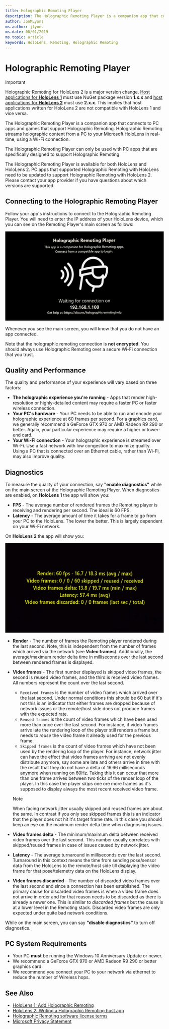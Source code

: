 ```yaml
---
title: Holographic Remoting Player
description: The Holographic Remoting Player is a companion app that connects to PC apps and games that support Holographic Remoting. Holographic Remoting streams holographic content from a PC to your Microsoft HoloLens in real-time, using a Wi-Fi connection.
author: JonMLyons
ms.author: jlyons
ms.date: 08/01/2019
ms.topic: article
keywords: HoloLens, Remoting, Holographic Remoting
---
```




# Holographic Remoting Player

>[!IMPORTANT]
>Holographic Remoting for HoloLens 2 is a major version change. [Host applications for **HoloLens 1**](add-holographic-remoting.md) must use NuGet package version **1.x.x** and [host applications for **HoloLens 2**](holographic-remoting-create-host.md) must use **2.x.x**. This implies that host applications written for HoloLens 2 are not compatible with HoloLens 1 and vice versa.

The Holographic Remoting Player is a companion app that connects to PC apps and games that support Holographic Remoting. Holographic Remoting streams holographic content from a PC to your Microsoft HoloLens in real-time, using a Wi-Fi connection.

The Holographic Remoting Player can only be used with PC apps that are specifically designed to support Holographic Remoting.

The Holographic Remoting Player is available for both HoloLens and HoloLens 2.  PC apps that supported Holographic Remoting with HoloLens need to be updated to support Holographic Remoting with HoloLens 2. Please contact your app provider if you have questions about which versions are supported.

## Connecting to the Holographic Remoting Player

Follow your app's instructions to connect to the Holographic Remoting Player. You will need to enter the IP address of your HoloLens device, which you can see on the Remoting Player's main screen as follows:

![Holographic Remoting Player](images/holographicremotingplayer.png)

Whenever you see the main screen, you will know that you do not have an app connected.

Note that the holographic remoting connection is **not encrypted**. You should always use Holographic Remoting over a secure Wi-Fi connection that you trust.

## Quality and Performance

The quality and performance of your experience will vary based on three factors:
* **The holographic experience you're running** - Apps that render high-resolution or highly-detailed content may require a faster PC or faster wireless connection.
* **Your PC's hardware** - Your PC needs to be able to run and encode your holographic experience at 60 frames per second. For a graphics card, we generally recommend a GeForce GTX 970 or AMD Radeon R9 290 or better. Again, your particular experience may require a higher or lower-end card.
* **Your Wi-Fi connection** - Your holographic experience is streamed over Wi-Fi. Use a fast network with low congestion to maximize quality. Using a PC that is connected over an Ethernet cable, rather than Wi-Fi, may also improve quality.

## Diagnostics

To measure the quality of your connection, say **"enable diagnostics"** while on the main screen of the Holographic Remoting Player. When diagnostics are enabled, on **HoloLens 1** the app will show you:

* **FPS** - The average number of rendered frames the Remoting player is receiving and rendering per second. The ideal is 60 FPS.
* **Latency** - The average amount of time it takes for a frame to go from your PC to the HoloLens. The lower the better. This is largely dependent on your Wi-Fi network.

On **HoloLens 2** the app will show you:

![Holographic Remoting Player Diagnostics](images/holographicremotingplayer-diag.png)

* **Render** - The number of frames the Remoting player rendered during the last second. Note, this is independent from the number of frames which arrived via the network (see **Video frames**). Additionally, the average/maximum render delta time in milliseconds over the last second between rendered frames is displayed.

* **Video frames** - The first number displayed is skipped video frames, the second is reused video frames, and the third is received video frames. All numbers represent the count over the last second.
    * ```Received frames``` is the number of video frames which arrived over the last second. Under normal conditions this should be 60 but if it's not this is an indicator that either frames are dropped because of network issues or the remote/host side does not produce frames with the expected rate.
    * ```Reused frames``` is the count of video frames which have been used more than once over the last second. For instance, if video frames arrive late the rendering loop of the player still renders a frame but needs to *reuse* the video frame it already used for the previous frame.
    * ```Skipped frames``` is the count of video frames which have not been used by the rendering loop of the player. For instance, network jitter can have the effect that video frames arriving are not evenly distribute anymore, say some are late and others arrive in time with the result that they do not have a delta of 16.66 milliseconds anymore when running on 60Hz. Taking this it can occur that more than one frame arrives between two ticks of the render loop of the player. In this case the player *skips* one ore more frames as it's supposed to display always the most recent received video frame.

    >[!NOTE]
    >When facing network jitter usually skipped and reused frames are about the same. In contrast if you only see skipped frames this is an indicator that the player does not hit it's target frame rate. In this case you should keep an eye on the maximum render delta time when diagnosing issues.

* **Video frames delta** - The minimum/maximum delta between received video frames over the last second. This number usually correlates with skipped/reused frames in case of issues caused by network jitter.
* **Latency** - The average turnaround in milliseconds over the last second. 
Turnaround in this context means the time from sending pose/sensor data from the HoloLens to the remote/host side till displaying the video frame for that pose/telemetry data on the HoloLens display.
* **Video frames discarded** - The number of discarded video frames over the last second and since a connection has been established. The primary cause for discarded video frames is when a video frame does not arrive in order and for that reason needs to be discarded as there is already a newer one. This is similar to *discarded frames* but the cause is at a lower level in the Remoting stack. Discarded video frames are only expected under quite bad network conditions.



While on the main screen, you can say **"disable diagnostics"** to turn off diagnostics.

## PC System Requirements
* Your PC **must** be running the Windows 10 Anniversary Update or newer.
* We recommend a GeForce GTX 970 or AMD Radeon R9 290 or better graphics card.
* We recommend you connect your PC to your network via ethernet to reduce the number of Wireless hops.

## See Also
* [HoloLens 1: Add Holographic Remoting](add-holographic-remoting.md)
* [HoloLens 2: Writing a Holographic Remoting host app](holographic-remoting-create-host.md)
* [Holographic Remoting software license terms](https://docs.microsoft.com/en-us/legal/mixed-reality/microsoft-holographic-remoting-software-license-terms)
* [Microsoft Privacy Statement](https://go.microsoft.com/fwlink/?LinkId=521839)
